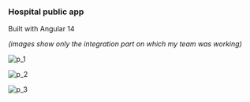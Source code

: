 <h3>Hospital public app</h3>

<p>Built with Angular 14</p>

</p><i>(images show only the integration part on which my team was working)</i></p>

![p_1](https://user-images.githubusercontent.com/78875131/209866480-d533bf7b-59f2-43e2-abf7-f26271f86544.jpg)

![p_2](https://user-images.githubusercontent.com/78875131/209866482-df3e334e-cc0c-4226-a085-392992a38bd0.jpg)

![p_3](https://user-images.githubusercontent.com/78875131/209866484-44df3d96-b7aa-4c5a-8aa0-97f30b71507f.jpg)

